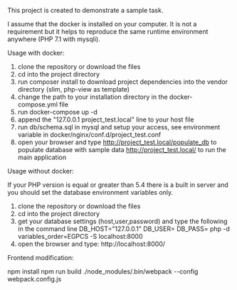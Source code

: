 This project is created to demonstrate a sample task.

I assume that the docker is installed on your computer. It is not a requirement but it helps to reproduce the same
runtime environment anywhere (PHP 7.1 with mysqli).

Usage with docker:

1. clone the repository or download the files
2. cd into the project directory
3. run composer install to download project dependencies into the vendor directory (slim, php-view as template)
4. change the path to your installation directory in the docker-compose.yml file
4. run docker-compose up -d
5. append the "127.0.0.1 project_test.local" line to your host file
6. run db/schema.sql in mysql and setup your access, see environment variable in docker/nginx/conf.d/project_test.conf
7. open your browser and type
    http://project_test.local/populate_db to populate database with sample data
    http://project_test.local/ to run the main application

Usage without docker:

If your PHP version is equal or greater than 5.4 there is a built in server and you should set the database environment variables only.

1. clone the repository or download the files
2. cd into the project directory
3. get your database settings (host,user,password) and type the following in the command line
DB_HOST="127.0.0.1" DB_USER=<your user> DB_PASS=<your password> php -d variables_order=EGPCS -S localhost:8000
4. open the browser and type: http://localhost:8000/

Frontend modification:

npm install
npm run build
./node_modules/.bin/webpack --config webpack.config.js